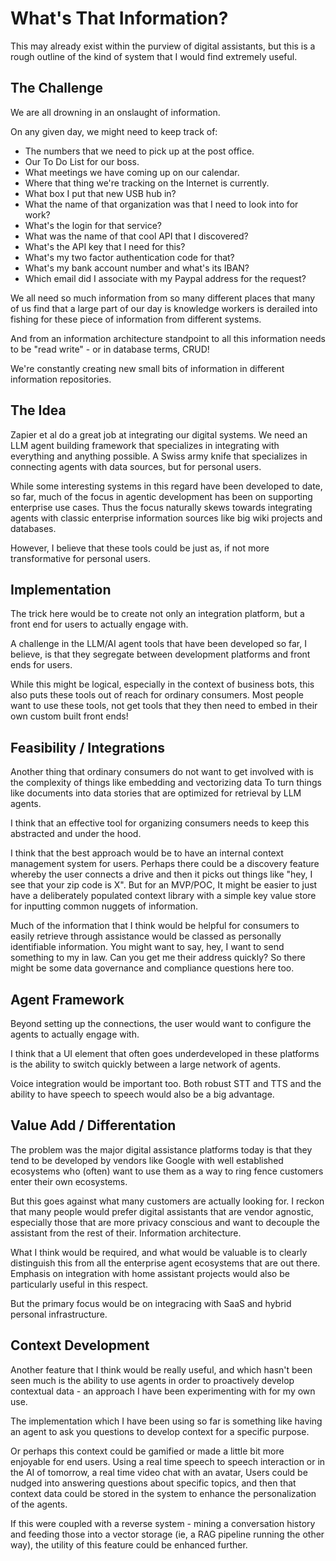 # What's That Information?

This may already exist within the purview of digital assistants, but this is a rough outline of the kind of system that I would find extremely useful. 

## The Challenge

We are all drowning in an onslaught of information. 

On any given day, we might need to keep track of:

- The numbers that we need to pick up at the post office.  
- Our To Do List for our boss.  
- What meetings we have coming up on our calendar.   
- Where that thing we're tracking on the Internet is currently.   
- What box I put that new USB hub in?  
- What the name of that organization was that I need to look into for work? 
- What's the login for that service? 
- What was the name of that cool API that I discovered? 
- What's the API key that I need for this? 
- What's my two factor authentication code for that? 
- What's my bank account number and what's its IBAN? 
- Which email did I associate with my Paypal address for the request? 

We all need so much information from so many different places that many of us find that a large part of our day is knowledge workers is derailed into fishing for these piece of information from different systems. 

 And from an information architecture standpoint to all this information needs to be "read write" - or in database terms, CRUD!
 
 We're constantly creating new small bits of information in different information repositories. 

## The Idea

Zapier et al do a great job at integrating our digital systems. We need an LLM agent building framework that specializes in integrating with everything and anything possible.  A Swiss army knife that specializes in connecting agents with data sources, but for personal users.

While some interesting systems in this regard have been developed to date, so far, much of the focus in agentic development has been on supporting enterprise use cases. Thus the focus naturally skews towards integrating agents with classic enterprise information sources like big wiki projects and databases. 

However, I believe that these tools could be just as, if not more transformative for personal users.  

## Implementation

The trick here would be to create not only an integration platform, but a front end for users to actually engage with.  

 A challenge in the LLM/AI agent tools that have been developed so far, I believe, is that they segregate between development platforms and front ends for users. 
 
 While this might be logical, especially in the context of business bots, this also puts these tools out of reach for ordinary consumers. Most people want to use these tools, not get tools that they then need to embed in their own custom built front ends!

 ## Feasibility / Integrations

 Another thing that ordinary consumers do not want to get involved with is the complexity of things like embedding and vectorizing data To turn things like documents into data stories that are optimized for retrieval by LLM agents. 
 
 I think that an effective tool for organizing consumers needs to keep this abstracted and under the hood. 

 I think that the best approach would be to have an internal context management system for users. Perhaps there could be a discovery feature whereby the user connects a drive and then it picks out things like "hey, I see that your zip code is X". But for an MVP/POC, It might be easier to just have a deliberately populated context library with a simple key value store for inputting common nuggets of information. 

 Much of the information that I think would be helpful for consumers to easily retrieve through assistance would be classed as personally identifiable information. You might want to say, hey, I want to send something to my in law. Can you get me their address quickly? So there might be some data governance and compliance questions here too. 

## Agent Framework

Beyond setting up the connections, the user would want to configure the agents to actually engage with.

I think that a UI element that often goes underdeveloped in these platforms is the ability to switch quickly between a large network of agents. 

Voice integration would be important too. Both robust STT and TTS and the ability to have speech to speech would also be a big advantage. 

## Value Add / Differentation

The problem was the major digital assistance platforms today is that they tend to be developed by vendors like Google with well established ecosystems who (often) want to use them as a way to ring fence customers enter their own ecosystems. 

But this goes against what many customers are actually looking for. I reckon that many people would prefer digital assistants that are vendor agnostic, especially those that are more privacy conscious and want to decouple the assistant from the rest of their. Information architecture.

What I think would be required, and what would be valuable is to clearly distinguish this from all the enterprise agent ecosystems that are out there. Emphasis on integration with home assistant projects would also be particularly useful in this respect.  

But the primary focus would be on integracing with SaaS and hybrid personal infrastructure. 

## Context Development

Another feature that I think would be really useful, and which hasn't been seen much is the ability to use agents in order to proactively develop contextual data - an approach I have been experimenting with for my own use.

The implementation which I have been using so far is something like having an agent to ask you questions to develop context for a specific purpose.  

Or perhaps this context could be gamified or made a little bit more enjoyable for end users. Using a real time speech to speech interaction or in the AI of tomorrow, a real time video chat with an avatar, Users could be nudged into answering questions about specific topics, and then that context data could be stored in the system to enhance the personalization of the agents. 

If this were coupled with a reverse system - mining a conversation history and feeding those into a vector storage (ie, a RAG pipeline running the other way), the utility of this feature could be enhanced further.  
 
